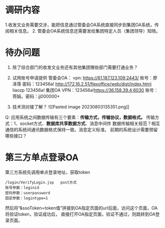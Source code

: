 # 调研内容
1.收发文业务需要交涉，能把信息通过管委会OA系统直接同步到集团OA系统，传阅相关信息。
2. 管委会OA系统信息还需要发给集团特定人员（集团领导）知晓。

# 待办问题

 1. 除了综合部门的收发文业务还有其他集团哪些部门需要打通业务？
 2. 试用账号申请提供
 管委会OA：
 vpn: https://61.187.123.109:2443/  账号：廖泽霈  密码：123456a!
 http://172.16.2.51/flexoffice/web/dist/index.html  liaozp 123456a!
 集团OA VPN：123456a!https://36.158.39.4:6030   账号：蒋娟，密码：jj000000+

3. 技术测对接了解？
![[Pasted image 20230803135351.png]]

Q: 应用系统之间数据传输有三个要素：**传输方式，传输协议，数据格式。**
传输方式：1、socket方式、**数据库共享数据方式**、消息中间件
数据传输相关规范？相互通信的系统间通讯数据格式保持一致。消息定义标准。
前期的系统设计需要预留哪些接口？


# 第三方单点登录OA
第三方系统先调用单点登录地址，获取token
```
/login/VerifyLogin.jsp   post方式
账号参数：loginid
密码参数：userpassword
固定参数：logintype=1
```
然后将“&ssoToken=token值”拼接到OA指定页面的url后面，访问这个页面，OA将验证token，验证成功后， 直接打开OA指定页面，验证不通过，则跳转到OA登录页面。